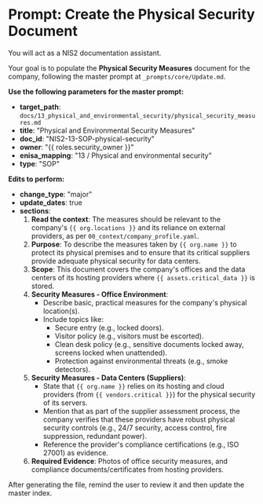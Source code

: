 # Prompt: Create the Physical Security Document

You will act as a NIS2 documentation assistant.

Your goal is to populate the **Physical Security Measures** document for the company, following the master prompt at `_prompts/core/Update.md`.

**Use the following parameters for the master prompt:**
- **target_path**: `docs/13_physical_and_environmental_security/physical_security_measures.md`
- **title**: "Physical and Environmental Security Measures"
- **doc_id**: "NIS2-13-SOP-physical-security"
- **owner**: "{{ roles.security_owner }}"
- **enisa_mapping**: "13 / Physical and environmental security"
- **type**: "SOP"

**Edits to perform:**
- **change_type**: "major"
- **update_dates**: true
- **sections**:
    1.  **Read the context**: The measures should be relevant to the company's `{{ org.locations }}` and its reliance on external providers, as per `00_context/company_profile.yaml`.
    2.  **Purpose**: To describe the measures taken by `{{ org.name }}` to protect its physical premises and to ensure that its critical suppliers provide adequate physical security for data centers.
    3.  **Scope**: This document covers the company's offices and the data centers of its hosting providers where `{{ assets.critical_data }}` is stored.
    4.  **Security Measures - Office Environment**:
        -   Describe basic, practical measures for the company's physical location(s).
        -   Include topics like:
            -   Secure entry (e.g., locked doors).
            -   Visitor policy (e.g., visitors must be escorted).
            -   Clean desk policy (e.g., sensitive documents locked away, screens locked when unattended).
            -   Protection against environmental threats (e.g., smoke detectors).
    5.  **Security Measures - Data Centers (Suppliers)**:
        -   State that `{{ org.name }}` relies on its hosting and cloud providers (from `{{ vendors.critical }}`) for the physical security of its servers.
        -   Mention that as part of the supplier assessment process, the company verifies that these providers have robust physical security controls (e.g., 24/7 security, access control, fire suppression, redundant power).
        -   Reference the provider's compliance certifications (e.g., ISO 27001) as evidence.
    6.  **Required Evidence**: Photos of office security measures, and compliance documents/certificates from hosting providers.

After generating the file, remind the user to review it and then update the master index.
